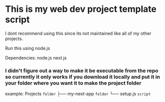 # This is my web dev project template script
I dont recommend using this since its not maintained like all of my other projects.

Run this using node.js

Dependencies:
  node.js
  next.js

### I didn't figure out a way to make it be executable from the repo so currently it only works if you download it locally and put it in your folder where you want it to make the project folder
example:
  Projects `folder`
  ├── my-next-app `folder`
  └── setup.js `script`
